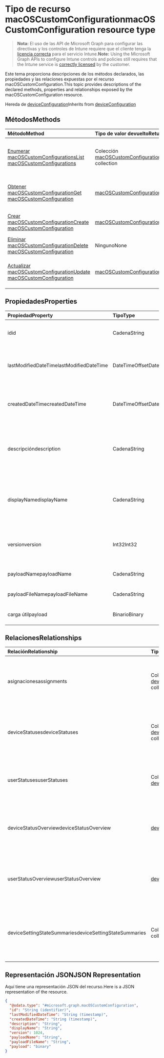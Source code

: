 # <a name="macoscustomconfiguration-resource-type"></a><span data-ttu-id="60610-101">Tipo de recurso macOSCustomConfiguration</span><span class="sxs-lookup"><span data-stu-id="60610-101">macOSCustomConfiguration resource type</span></span>

> <span data-ttu-id="60610-102">**Nota:** El uso de las API de Microsoft Graph para configurar las directivas y los controles de Intune requiere que el cliente tenga la [licencia correcta](https://go.microsoft.com/fwlink/?linkid=839381) para el servicio Intune.</span><span class="sxs-lookup"><span data-stu-id="60610-102">**Note:** Using the Microsoft Graph APIs to configure Intune controls and policies still requires that the Intune service is [correctly licensed](https://go.microsoft.com/fwlink/?linkid=839381) by the customer.</span></span>

<span data-ttu-id="60610-103">Este tema proporciona descripciones de los métodos declarados, las propiedades y las relaciones expuestas por el recurso macOSCustomConfiguration.</span><span class="sxs-lookup"><span data-stu-id="60610-103">This topic provides descriptions of the declared methods, properties and relationships exposed by the macOSCustomConfiguration resource.</span></span>

<span data-ttu-id="60610-104">Hereda de [deviceConfiguration](../resources/intune_deviceconfig_deviceconfiguration.md)</span><span class="sxs-lookup"><span data-stu-id="60610-104">Inherits from [deviceConfiguration](../resources/intune_deviceconfig_deviceconfiguration.md)</span></span>

## <a name="methods"></a><span data-ttu-id="60610-105">Métodos</span><span class="sxs-lookup"><span data-stu-id="60610-105">Methods</span></span>
|<span data-ttu-id="60610-106">Método</span><span class="sxs-lookup"><span data-stu-id="60610-106">Method</span></span>|<span data-ttu-id="60610-107">Tipo de valor devuelto</span><span class="sxs-lookup"><span data-stu-id="60610-107">Return Type</span></span>|<span data-ttu-id="60610-108">Descripción</span><span class="sxs-lookup"><span data-stu-id="60610-108">Description</span></span>|
|:---|:---|:---|
|[<span data-ttu-id="60610-109">Enumerar macOSCustomConfigurations</span><span class="sxs-lookup"><span data-stu-id="60610-109">List macOSCustomConfigurations</span></span>](../api/intune_deviceconfig_macoscustomconfiguration_list.md)|<span data-ttu-id="60610-110">Colección [macOSCustomConfiguration](../resources/intune_deviceconfig_macoscustomconfiguration.md)</span><span class="sxs-lookup"><span data-stu-id="60610-110">[macOSCustomConfiguration](../resources/intune_deviceconfig_macoscustomconfiguration.md) collection</span></span>|<span data-ttu-id="60610-111">Enumere las propiedades y las relaciones de los objetos [macOSCustomConfiguration](../resources/intune_deviceconfig_macoscustomconfiguration.md).</span><span class="sxs-lookup"><span data-stu-id="60610-111">List properties and relationships of the [macOSCustomConfiguration](../resources/intune_deviceconfig_macoscustomconfiguration.md) objects.</span></span>|
|[<span data-ttu-id="60610-112">Obtener macOSCustomConfiguration</span><span class="sxs-lookup"><span data-stu-id="60610-112">Get macOSCustomConfiguration</span></span>](../api/intune_deviceconfig_macoscustomconfiguration_get.md)|[<span data-ttu-id="60610-113">macOSCustomConfiguration</span><span class="sxs-lookup"><span data-stu-id="60610-113">macOSCustomConfiguration</span></span>](../resources/intune_deviceconfig_macoscustomconfiguration.md)|<span data-ttu-id="60610-114">Lea las propiedades y las relaciones del objeto [macOSCustomConfiguration](../resources/intune_deviceconfig_macoscustomconfiguration.md).</span><span class="sxs-lookup"><span data-stu-id="60610-114">Read properties and relationships of the [macOSCustomConfiguration](../resources/intune_deviceconfig_macoscustomconfiguration.md) object.</span></span>|
|[<span data-ttu-id="60610-115">Crear macOSCustomConfiguration</span><span class="sxs-lookup"><span data-stu-id="60610-115">Create macOSCustomConfiguration</span></span>](../api/intune_deviceconfig_macoscustomconfiguration_create.md)|[<span data-ttu-id="60610-116">macOSCustomConfiguration</span><span class="sxs-lookup"><span data-stu-id="60610-116">macOSCustomConfiguration</span></span>](../resources/intune_deviceconfig_macoscustomconfiguration.md)|<span data-ttu-id="60610-117">Cree un objeto [macOSCustomConfiguration](../resources/intune_deviceconfig_macoscustomconfiguration.md).</span><span class="sxs-lookup"><span data-stu-id="60610-117">Create a new [macOSCustomConfiguration](../resources/intune_deviceconfig_macoscustomconfiguration.md) object.</span></span>|
|[<span data-ttu-id="60610-118">Eliminar macOSCustomConfiguration</span><span class="sxs-lookup"><span data-stu-id="60610-118">Delete macOSCustomConfiguration</span></span>](../api/intune_deviceconfig_macoscustomconfiguration_delete.md)|<span data-ttu-id="60610-119">Ninguno</span><span class="sxs-lookup"><span data-stu-id="60610-119">None</span></span>|<span data-ttu-id="60610-120">Elimina un [macOSCustomConfiguration](../resources/intune_deviceconfig_macoscustomconfiguration.md).</span><span class="sxs-lookup"><span data-stu-id="60610-120">Deletes a [macOSCustomConfiguration](../resources/intune_deviceconfig_macoscustomconfiguration.md).</span></span>|
|[<span data-ttu-id="60610-121">Actualizar macOSCustomConfiguration</span><span class="sxs-lookup"><span data-stu-id="60610-121">Update macOSCustomConfiguration</span></span>](../api/intune_deviceconfig_macoscustomconfiguration_update.md)|[<span data-ttu-id="60610-122">macOSCustomConfiguration</span><span class="sxs-lookup"><span data-stu-id="60610-122">macOSCustomConfiguration</span></span>](../resources/intune_deviceconfig_macoscustomconfiguration.md)|<span data-ttu-id="60610-123">Actualice las propiedades de un objeto [macOSCustomConfiguration](../resources/intune_deviceconfig_macoscustomconfiguration.md).</span><span class="sxs-lookup"><span data-stu-id="60610-123">Update the properties of a [macOSCustomConfiguration](../resources/intune_deviceconfig_macoscustomconfiguration.md) object.</span></span>|

## <a name="properties"></a><span data-ttu-id="60610-124">Propiedades</span><span class="sxs-lookup"><span data-stu-id="60610-124">Properties</span></span>
|<span data-ttu-id="60610-125">Propiedad</span><span class="sxs-lookup"><span data-stu-id="60610-125">Property</span></span>|<span data-ttu-id="60610-126">Tipo</span><span class="sxs-lookup"><span data-stu-id="60610-126">Type</span></span>|<span data-ttu-id="60610-127">Descripción</span><span class="sxs-lookup"><span data-stu-id="60610-127">Description</span></span>|
|:---|:---|:---|
|<span data-ttu-id="60610-128">id</span><span class="sxs-lookup"><span data-stu-id="60610-128">id</span></span>|<span data-ttu-id="60610-129">Cadena</span><span class="sxs-lookup"><span data-stu-id="60610-129">String</span></span>|<span data-ttu-id="60610-130">Clave de la entidad.</span><span class="sxs-lookup"><span data-stu-id="60610-130">Key of the entity.</span></span> <span data-ttu-id="60610-131">Heredado de [deviceConfiguration](../resources/intune_deviceconfig_deviceconfiguration.md)</span><span class="sxs-lookup"><span data-stu-id="60610-131">Inherited from [deviceConfiguration](../resources/intune_deviceconfig_deviceconfiguration.md)</span></span>|
|<span data-ttu-id="60610-132">lastModifiedDateTime</span><span class="sxs-lookup"><span data-stu-id="60610-132">lastModifiedDateTime</span></span>|<span data-ttu-id="60610-133">DateTimeOffset</span><span class="sxs-lookup"><span data-stu-id="60610-133">DateTimeOffset</span></span>|<span data-ttu-id="60610-134">Fecha y hora en la que se modificó el objeto por última vez.</span><span class="sxs-lookup"><span data-stu-id="60610-134">DateTime the object was last modified.</span></span> <span data-ttu-id="60610-135">Heredado de [deviceConfiguration](../resources/intune_deviceconfig_deviceconfiguration.md)</span><span class="sxs-lookup"><span data-stu-id="60610-135">Inherited from [deviceConfiguration](../resources/intune_deviceconfig_deviceconfiguration.md)</span></span>|
|<span data-ttu-id="60610-136">createdDateTime</span><span class="sxs-lookup"><span data-stu-id="60610-136">createdDateTime</span></span>|<span data-ttu-id="60610-137">DateTimeOffset</span><span class="sxs-lookup"><span data-stu-id="60610-137">DateTimeOffset</span></span>|<span data-ttu-id="60610-138">Fecha y hora en la que se creó el objeto.</span><span class="sxs-lookup"><span data-stu-id="60610-138">DateTime the object was created.</span></span> <span data-ttu-id="60610-139">Heredado de [deviceConfiguration](../resources/intune_deviceconfig_deviceconfiguration.md)</span><span class="sxs-lookup"><span data-stu-id="60610-139">Inherited from [deviceConfiguration](../resources/intune_deviceconfig_deviceconfiguration.md)</span></span>|
|<span data-ttu-id="60610-140">descripción</span><span class="sxs-lookup"><span data-stu-id="60610-140">description</span></span>|<span data-ttu-id="60610-141">Cadena</span><span class="sxs-lookup"><span data-stu-id="60610-141">String</span></span>|<span data-ttu-id="60610-142">Descripción proporcionada por el administrador de la configuración del dispositivo.</span><span class="sxs-lookup"><span data-stu-id="60610-142">Admin provided description of the Device Configuration.</span></span> <span data-ttu-id="60610-143">Heredado de [deviceConfiguration](../resources/intune_deviceconfig_deviceconfiguration.md)</span><span class="sxs-lookup"><span data-stu-id="60610-143">Inherited from [deviceConfiguration](../resources/intune_deviceconfig_deviceconfiguration.md)</span></span>|
|<span data-ttu-id="60610-144">displayName</span><span class="sxs-lookup"><span data-stu-id="60610-144">displayName</span></span>|<span data-ttu-id="60610-145">Cadena</span><span class="sxs-lookup"><span data-stu-id="60610-145">String</span></span>|<span data-ttu-id="60610-146">Nombre proporcionado por el administrador de la configuración del dispositivo.</span><span class="sxs-lookup"><span data-stu-id="60610-146">Admin provided name of the device configuration.</span></span> <span data-ttu-id="60610-147">Heredado de [deviceConfiguration](../resources/intune_deviceconfig_deviceconfiguration.md)</span><span class="sxs-lookup"><span data-stu-id="60610-147">Inherited from [deviceConfiguration](../resources/intune_deviceconfig_deviceconfiguration.md)</span></span>|
|<span data-ttu-id="60610-148">version</span><span class="sxs-lookup"><span data-stu-id="60610-148">version</span></span>|<span data-ttu-id="60610-149">Int32</span><span class="sxs-lookup"><span data-stu-id="60610-149">Int32</span></span>|<span data-ttu-id="60610-150">Versión de la configuración del dispositivo.</span><span class="sxs-lookup"><span data-stu-id="60610-150">Version of the device configuration.</span></span> <span data-ttu-id="60610-151">Heredado de [deviceConfiguration](../resources/intune_deviceconfig_deviceconfiguration.md)</span><span class="sxs-lookup"><span data-stu-id="60610-151">Inherited from [deviceConfiguration](../resources/intune_deviceconfig_deviceconfiguration.md)</span></span>|
|<span data-ttu-id="60610-152">payloadName</span><span class="sxs-lookup"><span data-stu-id="60610-152">payloadName</span></span>|<span data-ttu-id="60610-153">Cadena</span><span class="sxs-lookup"><span data-stu-id="60610-153">String</span></span>|<span data-ttu-id="60610-154">Nombre que se muestra al usuario.</span><span class="sxs-lookup"><span data-stu-id="60610-154">Name that is displayed to the user.</span></span>|
|<span data-ttu-id="60610-155">payloadFileName</span><span class="sxs-lookup"><span data-stu-id="60610-155">payloadFileName</span></span>|<span data-ttu-id="60610-156">Cadena</span><span class="sxs-lookup"><span data-stu-id="60610-156">String</span></span>|<span data-ttu-id="60610-157">Nombre de archivo de carga útil (\*.mobileconfig</span><span class="sxs-lookup"><span data-stu-id="60610-157">Payload file name (\*.mobileconfig</span></span> | <span data-ttu-id="60610-158">\*.xml).</span><span class="sxs-lookup"><span data-stu-id="60610-158">\*.xml).</span></span>|
|<span data-ttu-id="60610-159">carga útil</span><span class="sxs-lookup"><span data-stu-id="60610-159">payload</span></span>|<span data-ttu-id="60610-160">Binario</span><span class="sxs-lookup"><span data-stu-id="60610-160">Binary</span></span>|<span data-ttu-id="60610-161">Carga útil.</span><span class="sxs-lookup"><span data-stu-id="60610-161">Payload.</span></span> <span data-ttu-id="60610-162">(Matriz de bytes codificada UTF8)</span><span class="sxs-lookup"><span data-stu-id="60610-162">(UTF8 encoded byte array)</span></span>|

## <a name="relationships"></a><span data-ttu-id="60610-163">Relaciones</span><span class="sxs-lookup"><span data-stu-id="60610-163">Relationships</span></span>
|<span data-ttu-id="60610-164">Relación</span><span class="sxs-lookup"><span data-stu-id="60610-164">Relationship</span></span>|<span data-ttu-id="60610-165">Tipo</span><span class="sxs-lookup"><span data-stu-id="60610-165">Type</span></span>|<span data-ttu-id="60610-166">Descripción</span><span class="sxs-lookup"><span data-stu-id="60610-166">Description</span></span>|
|:---|:---|:---|
|<span data-ttu-id="60610-167">asignaciones</span><span class="sxs-lookup"><span data-stu-id="60610-167">assignments</span></span>|<span data-ttu-id="60610-168">Colección [deviceConfigurationAssignment](../resources/intune_deviceconfig_deviceconfigurationassignment.md)</span><span class="sxs-lookup"><span data-stu-id="60610-168">[deviceConfigurationAssignment](../resources/intune_deviceconfig_deviceconfigurationassignment.md) collection</span></span>|<span data-ttu-id="60610-169">La lista de tareas para el perfil de configuración del dispositivo.</span><span class="sxs-lookup"><span data-stu-id="60610-169">The list of assignments for the device configuration profile.</span></span> <span data-ttu-id="60610-170">Heredado de [deviceConfiguration](../resources/intune_deviceconfig_deviceconfiguration.md)</span><span class="sxs-lookup"><span data-stu-id="60610-170">Inherited from [deviceConfiguration](../resources/intune_deviceconfig_deviceconfiguration.md)</span></span>|
|<span data-ttu-id="60610-171">deviceStatuses</span><span class="sxs-lookup"><span data-stu-id="60610-171">deviceStatuses</span></span>|<span data-ttu-id="60610-172">Colección [deviceConfigurationDeviceStatus](../resources/intune_deviceconfig_deviceconfigurationdevicestatus.md)</span><span class="sxs-lookup"><span data-stu-id="60610-172">[deviceConfigurationDeviceStatus](../resources/intune_deviceconfig_deviceconfigurationdevicestatus.md) collection</span></span>|<span data-ttu-id="60610-173">Estado de instalación de configuración del dispositivo por dispositivo.</span><span class="sxs-lookup"><span data-stu-id="60610-173">Device configuration installation status by device.</span></span> <span data-ttu-id="60610-174">Heredado de [deviceConfiguration](../resources/intune_deviceconfig_deviceconfiguration.md)</span><span class="sxs-lookup"><span data-stu-id="60610-174">Inherited from [deviceConfiguration](../resources/intune_deviceconfig_deviceconfiguration.md)</span></span>|
|<span data-ttu-id="60610-175">userStatuses</span><span class="sxs-lookup"><span data-stu-id="60610-175">userStatuses</span></span>|<span data-ttu-id="60610-176">Colección [deviceConfigurationUserStatus](../resources/intune_deviceconfig_deviceconfigurationuserstatus.md)</span><span class="sxs-lookup"><span data-stu-id="60610-176">[deviceConfigurationUserStatus](../resources/intune_deviceconfig_deviceconfigurationuserstatus.md) collection</span></span>|<span data-ttu-id="60610-177">Estado de instalación de la configuración del dispositivo por usuario.</span><span class="sxs-lookup"><span data-stu-id="60610-177">Device configuration installation stauts by user.</span></span> <span data-ttu-id="60610-178">Heredado de [deviceConfiguration](../resources/intune_deviceconfig_deviceconfiguration.md)</span><span class="sxs-lookup"><span data-stu-id="60610-178">Inherited from [deviceConfiguration](../resources/intune_deviceconfig_deviceconfiguration.md)</span></span>|
|<span data-ttu-id="60610-179">deviceStatusOverview</span><span class="sxs-lookup"><span data-stu-id="60610-179">deviceStatusOverview</span></span>|[<span data-ttu-id="60610-180">deviceConfigurationDeviceOverview</span><span class="sxs-lookup"><span data-stu-id="60610-180">deviceConfigurationDeviceOverview</span></span>](../resources/intune_deviceconfig_deviceconfigurationdeviceoverview.md)|<span data-ttu-id="60610-181">Información general sobre el estado de dispositivos de la configuración de dispositivo. Heredado de [deviceConfiguration](../resources/intune_deviceconfig_deviceconfiguration.md)</span><span class="sxs-lookup"><span data-stu-id="60610-181">Device Configuration devices status overview Inherited from [deviceConfiguration](../resources/intune_deviceconfig_deviceconfiguration.md)</span></span>|
|<span data-ttu-id="60610-182">userStatusOverview</span><span class="sxs-lookup"><span data-stu-id="60610-182">userStatusOverview</span></span>|[<span data-ttu-id="60610-183">deviceConfigurationUserOverview</span><span class="sxs-lookup"><span data-stu-id="60610-183">deviceConfigurationUserOverview</span></span>](../resources/intune_deviceconfig_deviceconfigurationuseroverview.md)|<span data-ttu-id="60610-184">Información general sobre el estado de usuarios de la configuración de dispositivo. Heredado de [deviceConfiguration](../resources/intune_deviceconfig_deviceconfiguration.md)</span><span class="sxs-lookup"><span data-stu-id="60610-184">Device Configuration users status overview Inherited from [deviceConfiguration](../resources/intune_deviceconfig_deviceconfiguration.md)</span></span>|
|<span data-ttu-id="60610-185">deviceSettingStateSummaries</span><span class="sxs-lookup"><span data-stu-id="60610-185">deviceSettingStateSummaries</span></span>|<span data-ttu-id="60610-186">Colección [settingStateDeviceSummary](../resources/intune_deviceconfig_settingstatedevicesummary.md)</span><span class="sxs-lookup"><span data-stu-id="60610-186">[settingStateDeviceSummary](../resources/intune_deviceconfig_settingstatedevicesummary.md) collection</span></span>|<span data-ttu-id="60610-187">Resumen de dispositivo sobre el estado de configuración de la configuración de dispositivo. Heredado de [deviceConfiguration](../resources/intune_deviceconfig_deviceconfiguration.md)</span><span class="sxs-lookup"><span data-stu-id="60610-187">Device Configuration Setting State Device Summary Inherited from [deviceConfiguration](../resources/intune_deviceconfig_deviceconfiguration.md)</span></span>|

## <a name="json-representation"></a><span data-ttu-id="60610-188">Representación JSON</span><span class="sxs-lookup"><span data-stu-id="60610-188">JSON Representation</span></span>
<span data-ttu-id="60610-189">Aquí tiene una representación JSON del recurso.</span><span class="sxs-lookup"><span data-stu-id="60610-189">Here is a JSON representation of the resource.</span></span>
<!--{
  "blockType": "resource",
  "keyProperty": "id",
  "baseType": "microsoft.graph.deviceConfiguration",
  "@odata.type": "microsoft.graph.macOSCustomConfiguration"
}-->
``` json
{
  "@odata.type": "#microsoft.graph.macOSCustomConfiguration",
  "id": "String (identifier)",
  "lastModifiedDateTime": "String (timestamp)",
  "createdDateTime": "String (timestamp)",
  "description": "String",
  "displayName": "String",
  "version": 1024,
  "payloadName": "String",
  "payloadFileName": "String",
  "payload": "binary"
}
```



